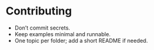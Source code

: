 # Contributing
- Don’t commit secrets.
- Keep examples minimal and runnable.
- One topic per folder; add a short README if needed.
